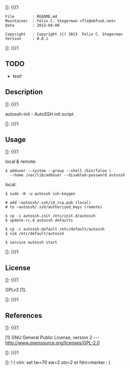 []: {{{1

    File        : README.md
    Maintainer  : Felix C. Stegerman <flx@obfusk.net>
    Date        : 2013-04-08

    Copyright   : Copyright (C) 2013  Felix C. Stegerman
    Version     : 0.0.1

[]: }}}1

## TODO

  * test!

## Description
[]: {{{1

  autossh-init - AutoSSH init script

[]: }}}1

## Usage
[]: {{{1

  local & remote:

    $ adduser --system --group --shell /bin/false \
      --home /var/lib/adduser --disabled-password autossh

  local:

    $ sudo -H -u autossh ssh-keygen

    # add ~autossh/.ssh/id_rsa.pub (local)
    # to ~autossh/.ssh/authorized_keys (remote)

    $ cp -i autossh.init /etc/init.d/autossh
    $ update-rc.d autossh defaults

    $ cp -i autossh.default /etc/default/autossh
    $ vim /etc/default/autossh

    $ service autossh start

[]: }}}1

## License
[]: {{{1

  GPLv2 [1].

[]: }}}1

## References
[]: {{{1

  [1] GNU General Public License, version 2
  --- http://www.opensource.org/licenses/GPL-2.0

[]: }}}1

[]: ! ( vim: set tw=70 sw=2 sts=2 et fdm=marker : )
